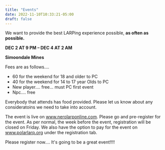 ```yaml
---
title: "Events"
date: 2022-11-10T10:33:21-05:00
draft: false
---
```


We want to provide the best LARPing experience possible, **as often as possible.** 

**DEC 2 AT 9 PM – DEC 4 AT 2 AM**

**Simoondale Mines**

Fees are as follows....

- 60 for the weekend for 18 and older to PC
- 40 for the weekend for 14 to 17 year Olds to PC
- New player.... free... must PC first event
- Npc.... free

Everybody that attends has food provided. Please let us know about any consideratoins we need to take into account. 

The event is live on www.nerolarponline.com. Please go and pre-register for the event. As per normal, the week before the event, registration will be closed on Friday. We also have the option to pay for the event on www.polarlarp.org under the registration tab. 

Please register now.... It's going to be a great event!!!!
